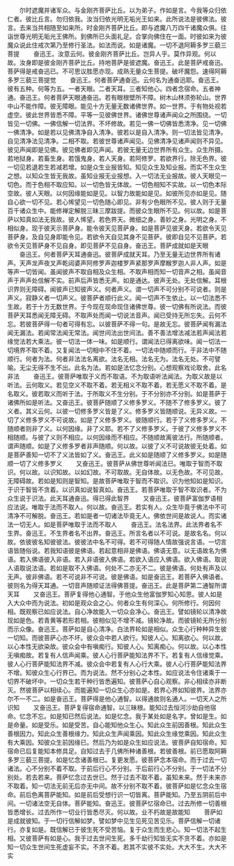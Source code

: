 <!-- { "loadSidebar": true } -->
　　尔时遮魔并诸军众。与金刚齐菩萨比丘。以为弟子。作如是言。今我等众归依仁者。彼比丘言。勿归依我。汝当归依光明无垢光王如来。此所说法是彼佛法。彼言。去来当共相随至如来所。时金刚齐菩萨比丘。即与遮魔八万四千诸魔众俱。往诣世尊光明无垢光王佛所。到佛所已头面礼足。合掌向佛住在一面。时彼如来为彼魔众说此住戒次第乃至修行圣法。如法而说。如是诸魔。一切不退阿耨多罗三藐三菩提
　　奋迅王。汝意云何。彼金刚齐菩萨比丘。岂异人乎。莫作异观。何以故。汝身即是彼金刚齐菩萨比丘。持地菩萨是彼遮魔。奋迅王。此是菩萨戒奋迅。菩萨得是戒奋迅已。不可思议胜愿亦现。成熟无量众生菩提。破坏魔怨。速得阿耨多罗三藐三菩提觉
　　奋迅王。何者菩萨通奋迅。云何名为通奋迅耶。奋迅王。彼有五种。何等为五。一者天眼。二者天耳。三者知他心。四者念宿命。五者神通。奋迅王。何者菩萨天眼通奋迅。若有眼根壁所不障。树木山林须弥轮山。世界中山不能作障。彼无障眼。能见十方无量无数诸佛世界。如一世界。于有物处视若虚空。彼此世界皆悉不障。平等一见彼佛世界。诸佛世尊诸声闻众之所围绕。一切皆见一切佛。一佛信解一切法界。不坏修故。若见一佛一切佛皆悉清净。见一切佛一佛清净。如是若以见佛清净自入清净。彼若以是自入清净。则一切法皆见清净。自见清净法见清净。二相不取。若彼世尊诸声闻见。见佛清净见诸声闻则不异见。彼见声闻即是见佛。彼见佛者即见声闻。若彼无量无边世界所有众生。众生所摄。若地狱身。若畜生身。若饿鬼身。若人天身。若阿修罗。若欲界行。除无色界。彼一切见若退若生若减若增。如是众生业报皆知。知见众生及知业报。而实不生众生之想。以知众生皆无我故。虽知业报无业报想。入一切法无业报故。彼人天眼见一切色。而于色相不取应知。以一切色皆无体故。一切色相知不实故。以一切色本际空故。彼人天眼。以何因缘能如是见。以智力故能如是见。如彼所见亦如是见。随自心欲一切不见。若心悕望见一切色随心即见。非有少色眼所不见。彼人则于无量百千诸众生中。能修禅定解脱三昧三摩跋提。而彼众生眼所不见。何以故。如是菩萨以知真如法无我故。彼人悕望。若色界天。微细之身。善妙之身。光明之身。不相似身。现于彼天示菩萨身。能令彼天见菩萨身。如是菩萨见彼天身。若欲令天见菩萨身。及自见身即能令见。若欲令天自见其身不见菩萨。彼即自见不见菩萨。若欲令天见菩萨身不见自身。即见菩萨不见自身。奋迅王。菩萨成就如是天眼
　　奋迅王。何者菩萨天耳通奋迅。彼菩萨成就天耳。乃至无量无边世界所有诸声。天声龙声夜叉声乾闼婆声阿修罗声迦楼罗声紧那罗声摩睺罗迦人非人声。如是等声一切皆闻。虽闻彼声不取自相及众生相。不取声相而知一切音声之相。虽闻音声于声声处信解不实。前声后声皆悉无声。如是通达。彼声无处。无处信解。耳根识界则无障碍。闻彼声已知彼声义。何者声义。谓一切声不可分别不可说者。则是声义。寂静义者一切声义。彼菩萨者顺行此义。闻一切声不生依止。以一切法悉不生故。若于十方无数世界。于今现在现命现住诸佛世尊。彼一切佛有所说法。而彼菩萨天耳悉闻无障无碍。不取声处而闻一切说法音声。闻已受持无所忘失。云何不忘。若彼菩萨得一句者可得有忘。以彼菩萨不得一句。是故无忘。彼菩萨闻有漏法闻无漏法。若闻常法闻无常法。闻世间法出世间法。善不善法增法减法若声闻法若缘觉法若大乘法。彼一切法一体一味。如是顺行。谓闻法已得离欲味。闻一切法一切境界不取不着。又复闻法一切相中不住不着。一切法中随顺而行。于非法中不随顺行。何者为法。何者非法法名离欲。法名无相。法名无为。法名无处。不可譬喻。无尘无得不生不出。此名为法。若如是法忆念分别。心想观察戏论取舍。此名非法
　　奋迅王。彼菩萨唯取于义而不取语。不为取语听法闻法。为取义故是以听法。云何取义。若见空义不取不着。若无相义不取不着。若无愿义不取不着。是名取义。彼若取义而听于法。于所取义不生分别。于不分别亦不分别。如是菩萨于诸佛所如是听法。又奋迅王。彼菩萨随顺了义修多罗义。不随不了修多罗义。彼了义者。其义云何。以彼一切修多罗义皆是了义。修多罗义皆随顺说。无异义故。一切了义修多罗义不可说故。如是了义修多罗义。彼随顺行。若于了义修多罗义。不随顺者则非了义。以何因缘。非了义耶。若不了义修多罗义。于彼了义修多罗义不相随顺。与彼了义则不相应。以何因缘而不相应。不随顺故离彼法行。所随顺者。谓声随顺。如是了义修多罗者非声随顺。何以故。以彼了义不可说故彼无处着。如是菩萨善知一切不了义法皆如了义。奋迅王。此义如是随顺了义修多罗义。如是随顺一切了义修多罗义
　　又奋迅王。彼菩萨从佛世尊听闻法已。唯取于智而不取识。何以故。以识知故。以如幻故。不可取故。无自体故。以无色故。不可见故。无障碍故。若如是知则是智知。是故菩萨唯取于智而不取识。识为他知如是知识。于识于智皆不贪着。以识真如说智真如。奋迅王。若菩萨唯取于智不取识者。不为众生说于识法。此天耳通奋迅。得已得此智界
　　又奋迅王。彼菩萨富伽罗语相应法说。唯取于法而不取人。何以故。奋迅王。若实有人。众生毕竟于佛法中不可清净不可解脱。奋迅王。若如是者一切诸法毕竟无人。佛依世间是故说人。而实诸法一切无人。如是菩萨唯取于法而不取人
　　奋迅王。法名法界。此法界者名不生界。奋迅王。不生界者名不出界。奋迅王。所言名者以不可说。是故名名。何以故。依彼彼名知彼彼法。彼彼法中名不可得。若不可得随人情故强说言语。一切言语皆随俗说。若我知语彼是佛语。若起意相非是佛语。佛语无意。以无语故名为佛语。若入佛语彼入非语。若入非语彼入佛语。若欲入语应入佛语。欲入佛语。取说人语取说法语。若如是取不入佛语。何处不二亦无不二。彼是佛语。何处有声及以无声。彼非佛语。若不可说非不可说。彼是佛语。如是奋迅王。若菩萨入佛语者。彼则名为得天耳通。一切音声随顺证法得佛菩提。奋迅王。此是菩萨第二通智所谓天耳
　　又奋迅王。菩萨复得他心通智。于他众生他富伽罗知心知思。彼人如是入大众中而为说法。初如是观众会之心。何者众生有何深心。何所修行。何因何相。既观察已如应说法。自心净故能入一切众会净心。奋迅王。譬如镜轮以清净故现如是色。若青黄等若形若相。彼相似见不增不减。镜轮净故。而彼镜轮无所分别而示众像。奋迅王。菩萨如是自心清净。白法界轮如是相似。众生心行种种异生彼一切知。而彼菩萨心亦不坏。彼众会中若人欲行。知彼人心。知离欲心。何以故。以心本性无欲染故。彼众会中有嗔痴行。知彼人心。知离痴心。何以故。以心本性无嗔痴故。若复有人信声闻乘。彼人心行菩萨能知法界不下。若复有人信缘觉乘。彼人心行菩萨能知法界不减。彼众会中若复有人心行大乘。彼人心行菩萨能知法界不增。知彼众生心行界已。而为说法。然不分别心之本性。如应说法令住诸乘于一切界不破坏中。一切众生若干种行皆悉遍知。彼菩萨心自心观察。非心相续亦非断灭。然彼菩萨以相续心。而能遍知一切众生心亦如是。若界心界如知彼界。法界亦尔不一不二。如是奋迅王。菩萨得是他心通智。以得通故则名通人。一切天人之所识知
　　又奋迅王。菩萨复得宿命通智。以三昧根。能知过去恒河沙劫自他宿命。忆念不忘。如是知已然后说法。如是忆念。我于某处如是名字。曾如是生。如是命量。如是受乐。如是受苦。自心能知他众生心。知此众生前因善根。知此众生善根因力。知此众生善根缘力。知此众生声闻乘因。知此众生缘觉乘因。知此众生有大乘因。知彼众生前因缘已。然后乃为如是众生如应说法。彼菩萨自知宿命。知宿命已后复能知本修具足。自知过去于几佛所种诸善根。若彼善根。前已愿取阿耨多罗三藐三菩提。如是忆念诸善根已。复更发愿。彼菩萨念本宿命。而于过去一切诸法。心不分别不着不取。于前后行心不分别。于后前行心不分别。于一切法不分别处。若去若来。菩萨忆念过去世已。然于过去不取不着。虽知未来。然于未来亦不取着。知一切法无前无后亦无中间。故不分别不取不着。彼菩萨如是忆念众生宿命。前后色离菩萨能知。如是前后受想行识一切皆离。菩萨能知。乃至五阴前后中间。一切诸法空无自体。菩萨能知。奋迅王。彼菩萨忆宿命已。过去所修一切善根皆悉增长。过去所作一切业行皆悉尽灭。何以故。业不朽故是故能知
　　菩萨如是成就彼知。于一切行信解如梦。譬如梦中见生见死见苦见乐。菩萨信解一切诸行。亦复如是。既信解已于彼生死不受苦恼。复于众生而生悲心。知一切法不起生相。又彼菩萨有如是心。我于过去世间生死。多千劫行知皆无实不贪不着。亦如是知一切众生世间生死虚妄不实。不贪不着。若其不实彼不实处。大大不生。大大不实
